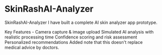 # SkinRashAI-Analyzer
SkinRashAI-Analyzer
I have built a complete AI skin analyzer app prototype. 

Key Features -
Camera capture & image upload
Simulated AI analysis with realistic processing time
Confidence scoring and risk assessment
Personalized recommendations
Added note that this doesn't replace medical advice by doctors.
